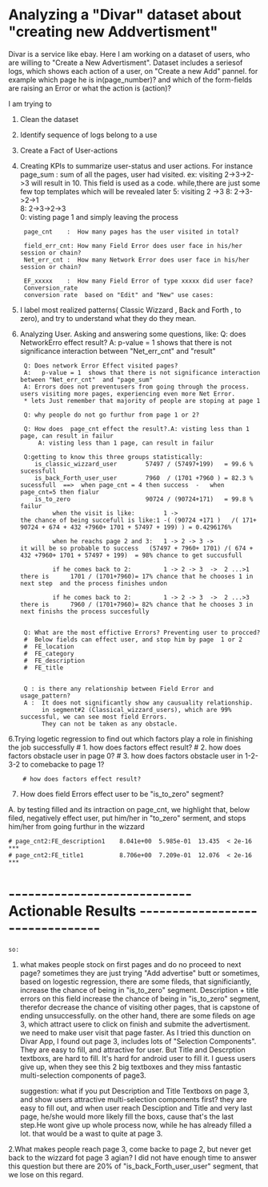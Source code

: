 # Analyzing a "Divar" dataset about "creating new Addvertisment"
Divar is a service like ebay. 
Here I am working on a dataset of users, who are willing to "Create a New Advertisment".
Dataset includes a seriesof logs, which shows each action of a user, on "Create a new Add" pannel.
for example which page he is in(page_number)? and which of the form-fields are raising an Error or what the action is (action)?

I am trying to 
1. Clean the dataset
2. Identify sequence of logs belong to a use
3. Create a Fact of User-actions
4. Creating KPIs to summarize user-status and user actions.
       For instance 
       page_sum    :  sum of all the pages, user had visited. ex: visiting  2->3->2->3  will result  in 10. This field is used as a code.
                   while,there are just some few top templates which will be revealed later
                   5: visiting 2 ->3
                   8: 2->3->2->1   
                   8: 2->3->2->3  
                   0: visting page 1 and simply leaving the process

        page_cnt    :  How many pages has the user visited in total?

        field_err_cnt: How many Field Error does user face in his/her session or chain?
        Net_err_cnt :  How many Network Error does user face in his/her session or chain?

        EF_xxxxx    :  How many Field Error of type xxxxx did user face? 
        Conversion_rate
        conversion rate  based on "Edit" and "New" use cases:



5. I label most realized patterns( Classic Wizzard ,    Back and Forth ,    to zero), and try to understand what they do they mean.
    
    
4. Analyzing User. Asking and answering some questions, like:
        Q: does NetworkErro effect result?
        A:   p-value = 1  shows that there is not significance interaction between "Net_err_cnt"  and "result"

        Q: Does network Error Effect visited pages?
        A:   p-value = 1  shows that there is not significance interaction between "Net_err_cnt"  and "page_sum"
        A: Errors does not preventusers from going through the process. users visiting more pages, experiencing even more Net Error.
        * lets Just remember that majority of people are stoping at page 1

        Q: why people do not go furthur from page 1 or 2?

        Q: How does  page_cnt effect the result?.A: visting less than 1 page, can result in failur
            A: visting less than 1 page, can result in failur

        Q:getting to know this three groups statistically:
           is_classic_wizzard_user        57497 / (57497+199)   = 99.6 % sucessfull 
           is_back_Forth_user_user        7960  / (1701 +7960 ) = 82.3 % sucessfull  ==>  when page_cnt = 4 then success  -   when page_cnt=5 then fialur
           is_to_zero                     90724 / (90724+171)   = 99.8 % failur
                when the visit is like:        1 ->                           the chance of being succefull is like:1 -( (90724 +171 )   /( 171+ 90724 + 674 + 432 +7960+ 1701 + 57497 + 199) ) = 0.4296176%

                when he reachs page 2 and 3:   1 -> 2 -> 3 ->                 it will be so probable to success   (57497 + 7960+ 1701) /( 674 + 432 +7960+ 1701 + 57497 + 199)  = 98% chance to get succusfull

                if he comes back to 2:         1 -> 2 -> 3  ->  2 ...>1            there is      1701 / (1701+7960)= 17% chance that he chooses 1 in next step  and the process finishes undon

                if he comes back to 2:         1 -> 2 -> 3  ->  2 ...>3            there is      7960 / (1701+7960)= 82% chance that he chooses 3 in next finishs the process succesfully      


        Q: What are the most effictive Errors? Preventing user to procced? 
        #  Below fields can effect user, and stop him by page  1 or 2
        #  FE_location
        #  FE_category
        #  FE_description
        #  FE_title


        Q : is there any relationship between Field Error and usage_pattern?
        A :  It does not significantly show any causuality relationship. 
             in segment#2 (Classical_wizzard_users), which are 99% successful, we can see most field Errors.
             They can not be taken as any obstacle.


6.Trying logetic regression to find out which factors play a role in finishing the job successfully
        # 1. how does factors effect result?
        # 2. how does factors obstacle user in page 0?
        # 3. how does factors obstacle user in 1-2-3-2 to comebacke to page 1?

        # how does factors effect result?



7. How does field Errors effect user to be "is_to_zero"  segment?

A. by testing filled and its intraction on page_cnt, we highlight that, below filed, negatively effect user,
   put him/her in "to_zero" serment, 
   and stops him/her from going furthur in the wizzard
   
    # page_cnt2:FE_description1    8.041e+00  5.985e-01  13.435  < 2e-16 ***
    # page_cnt2:FE_title1          8.706e+00  7.209e-01  12.076  < 2e-16 ***
    
    
        
    
    
#    ----------------------------    Actionable Results --------------------------------
    so:
1. what makes people stock  on first pages and do no proceed to next page?
   sometimes they are just trying "Add advertise" butt
   or
   sometimes, based on logestic regression, there are some fileds, that significiantly, increase the chance of being in "is_to_zero" segment.
   Description  +  title
   errors on this field increase the chance of being in "is_to_zero" segment, therefor decrease the chance of visiting other pages,
   that is capstone of ending unsuccessfully.
   on the other hand, there are some fileds on age 3, which attract usere to click on finish and submite the advertisment.
   we need to make user visit that page faster. As I tried this dunction on Divar App, I found out page 3, includes lots of "Selection Components".
   They are easy to fill, and attractive for user. But Title and Descrption textboxs, are hard  to fill. It's hard for android user to fill it.
   I guess users give up, when they see this 2 big textboxes and they miss fantastic multi-selection components of page3.
   
   
   suggestion:
   what if you put Description and Title Textboxs on page 3, and show users attractive multi-selection components first?
   they are easy to fill out, and when user reach Desciption and Title and very last page, he/she would more likely fill the boxs, cause that's the last       step.He wont give up whole process now, while he has already filled a lot. that would be a wast to quite at page 3.
   
2.What makes people reach page 3, come backe to page 2, but never get back to the wizzard fot page 3 agian?
   I did not have enough time to answer this question
   but there are 20% of  "is_back_Forth_user_user" segment, that we lose on this regard.




